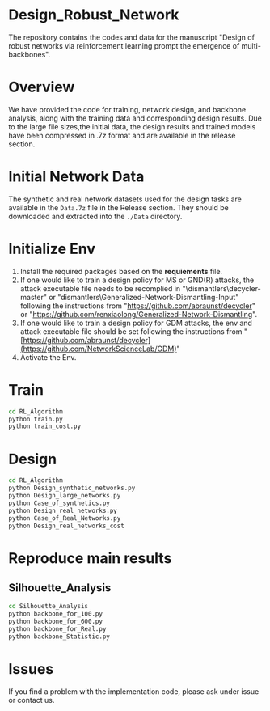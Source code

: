 # Design_Robust_Network
The repository contains the codes and data for the manuscript "Design of robust networks via reinforcement learning prompt the emergence of multi-backbones".

# Overview
We have provided the code for training, network design, and backbone analysis, along with the training data and corresponding design results. Due to the large file sizes,the initial data, the design results and trained models have been compressed in .7z format and are available in the release section.

# Initial Network Data
The synthetic and real network datasets used for the design tasks are available in the `Data.7z` file in the Release section. They should be downloaded and extracted into the `./Data` directory.

# Initialize Env
1. Install the required packages based on the **requiements** file.
2. If one would like to train a design policy for MS or GND(R) attacks, the attack executable file needs to be recomplied in 
"\dismantlers\decycler-master" or "dismantlers\Generalized-Network-Dismantling-Input" following the instructions from "https://github.com/abraunst/decycler" or "https://github.com/renxiaolong/Generalized-Network-Dismantling".
3. If one would like to train a design policy for GDM attacks, the env and attack executable file should be set following the instructions from "[https://github.com/abraunst/decycler](https://github.com/NetworkScienceLab/GDM)"
4. Activate the Env.

# Train
```bash
cd RL_Algorithm
python train.py
python train_cost.py
```

# Design
```bash
cd RL_Algorithm
python Design_synthetic_networks.py
python Design_large_networks.py
python Case_of_synthetics.py
python Design_real_networks.py
python Case_of_Real_Networks.py
python Design_real_networks_cost
```

# Reproduce main results


## Silhouette_Analysis
```bash
cd Silhouette_Analysis
python backbone_for_100.py
python backbone_for_600.py
python backbone_for_Real.py
python backbone_Statistic.py
```

# Issues
If you find a problem with the implementation code, please ask under issue or contact us.
